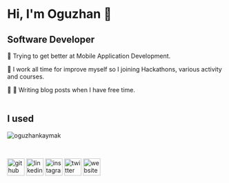 # Hi, I'm Oguzhan 👋

## Software Developer

:iphone: Trying to get better at Mobile Application Development.

:call_me_hand: I work all time for improve myself so I joining Hackathons, various activity and courses.

:memo:
:pencil: Writing blog posts when I have free time.<br/> <br/>

## I used

<p><img src="https://github-readme-stats.vercel.app/api/top-langs/?username=oguzhankaymak&layout=compact" alt="oguzhankaymak" /></p>
<br/>

[<img src='https://cdn.jsdelivr.net/npm/simple-icons@3.0.1/icons/github.svg' alt='github' height='40'>](https://github.com/oguzhankaymak) [<img src='https://cdn.jsdelivr.net/npm/simple-icons@3.0.1/icons/linkedin.svg' alt='linkedin' height='40'>](https://www.linkedin.com/in/oguzhankaymak/) [<img src='https://cdn.jsdelivr.net/npm/simple-icons@3.0.1/icons/instagram.svg' alt='instagram' height='40'>](https://www.instagram.com/oguzhankaymakk/) [<img src='https://cdn.jsdelivr.net/npm/simple-icons@3.0.1/icons/twitter.svg' alt='twitter' height='40'>](https://twitter.com/oguzhankaymak) [<img src='https://cdn.jsdelivr.net/npm/simple-icons@3.0.1/icons/icloud.svg' alt='website' height='40'>](http://oguzhankaymak.net)

